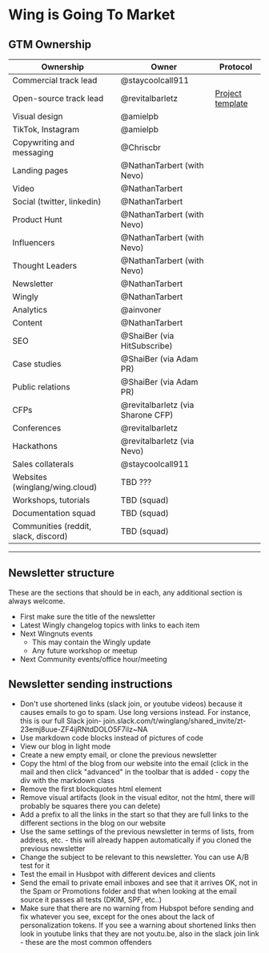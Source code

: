 # Wing is Going To Market

## GTM Ownership

Ownership                             | Owner                             | Protocol
--------------------------------------|-----------------------------------|---------------------------
Commercial track lead                 | @staycoolcall911                  |
Open-source track lead                | @revitalbarletz                   | [Project template](https://github.com/orgs/winglang/projects/28/views/1)
Visual design                         | @amielpb                          |
TikTok, Instagram                     | @amielpb                          |
Copywriting and messaging             | @Chriscbr                         |
Landing pages                         | @NathanTarbert (with Nevo)        |
Video                                 | @NathanTarbert                    |
Social (twitter, linkedin)            | @NathanTarbert                    |
Product Hunt                          | @NathanTarbert (with Nevo)        | 
Influencers                           | @NathanTarbert (with Nevo)        |
Thought Leaders                       | @NathanTarbert (with Nevo)        |
Newsletter                            | @NathanTarbert                    |
Wingly                                | @NathanTarbert                    |
Analytics                             | @ainvoner                         |
Content                               | @NathanTarbert                    |
SEO                                   | @ShaiBer (via HitSubscribe)       |
Case studies                          | @ShaiBer (via Adam PR)            |
Public relations                      | @ShaiBer (via Adam PR)            |
CFPs                                  | @revitalbarletz (via Sharone CFP) |
Conferences                           | @revitalbarletz                   |
Hackathons                            | @revitalbarletz (via Nevo)        |
Sales collaterals                     | @staycoolcall911                  |
Websites (winglang/wing.cloud)        | TBD ???                           |
Workshops, tutorials                  | TBD (squad)                       |
Documentation squad                   | TBD (squad)                       |
Communities (reddit, slack, discord)  | TBD (squad)                       |


---


## Newsletter structure

These are the sections that should be in each, any additional section is always welcome.
- First make sure the title of the newsletter
- Latest Wingly changelog topics with links to each item
- Next Wingnuts events
  - This may contain the Wingly update
  - Any future workshop or meetup
- Next Community events/office hour/meeting
  
## Newsletter sending instructions

- Don't use shortened links (slack join, or youtube videos) because it causes emails to go to spam. Use long versions instead. For instance, this is our full Slack join- join.slack.com/t/winglang/shared_invite/zt-23emj8uue-ZF4ijRNtdDOLO5F7iIz~NA
- Use markdown code blocks instead of pictures of code
- View our blog in light mode
- Create a new empty email, or clone the previous newsletter
- Copy the html of the blog from our website into the email (click in the mail and then click "advanced" in the toolbar that is added - copy the div with the markdown class
- Remove the first blockquotes html element
- Remove visual artifacts (look in the visual editor, not the html, there will probably be squares there you can delete)
- Add a prefix to all the links in the start so that they are full links to the different sections in the blog on our website
- Use the same settings of the previous newsletter in terms of lists, from address, etc. - this will already happen automatically if you cloned the previous newsletter
- Change the subject to be relevant to this newsletter. You can use A/B test for it
- Test the email in Husbpot with different devices and clients
- Send the email to private email inboxes and see that it arrives OK, not in the Spam or Promotions folder and that when looking at the email source it passes all tests (DKIM, SPF, etc..)
- Make sure that there are no warning from Hubspot before sending and fix whatever you see, except for the ones about the lack of personalization tokens. If you see a warning about shortened links then look in youtube links that they are not youtu.be, also in the slack join link - these are the most common offenders
